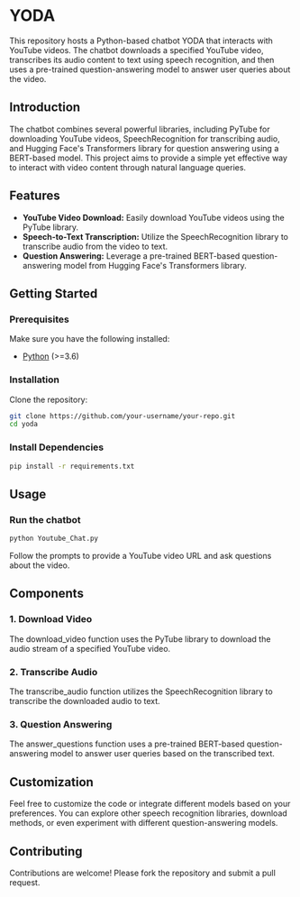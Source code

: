 # YODA

This repository hosts a Python-based chatbot YODA that interacts with YouTube videos. The chatbot downloads a specified YouTube video, transcribes its audio content to text using speech recognition, and then uses a pre-trained question-answering model to answer user queries about the video.

## Introduction

The chatbot combines several powerful libraries, including PyTube for downloading YouTube videos, SpeechRecognition for transcribing audio, and Hugging Face's Transformers library for question answering using a BERT-based model. This project aims to provide a simple yet effective way to interact with video content through natural language queries.

## Features

- **YouTube Video Download:** Easily download YouTube videos using the PyTube library.
- **Speech-to-Text Transcription:** Utilize the SpeechRecognition library to transcribe audio from the video to text.
- **Question Answering:** Leverage a pre-trained BERT-based question-answering model from Hugging Face's Transformers library.

## Getting Started

### Prerequisites

Make sure you have the following installed:

- [Python](https://www.python.org/) (>=3.6)

### Installation

Clone the repository:

```bash
git clone https://github.com/your-username/your-repo.git
cd yoda
```
### Install Dependencies
```bash
pip install -r requirements.txt
```
## Usage
### Run the chatbot
```bash
python Youtube_Chat.py
```
Follow the prompts to provide a YouTube video URL and ask questions about the video.

## Components
### 1. Download Video
The download_video function uses the PyTube library to download the audio stream of a specified YouTube video.

### 2. Transcribe Audio
The transcribe_audio function utilizes the SpeechRecognition library to transcribe the downloaded audio to text.

### 3. Question Answering
The answer_questions function uses a pre-trained BERT-based question-answering model to answer user queries based on the transcribed text.

## Customization
Feel free to customize the code or integrate different models based on your preferences. You can explore other speech recognition libraries, download methods, or even experiment with different question-answering models.

## Contributing
Contributions are welcome! Please fork the repository and submit a pull request.
